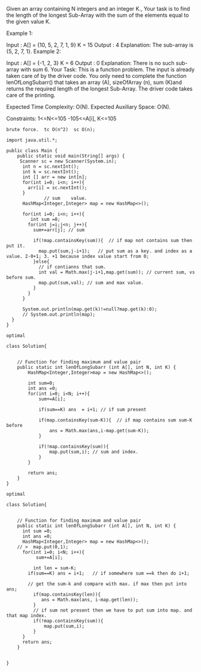 
Given an array containing N integers and an integer K., Your task is to find the length of the longest Sub-Array with the sum of the elements equal to the given value K.

 

Example 1:
 

Input :
A[] = {10, 5, 2, 7, 1, 9}
K = 15
Output : 4
Explanation:
The sub-array is {5, 2, 7, 1}.
Example 2:

Input : 
A[] = {-1, 2, 3}
K = 6
Output : 0
Explanation: 
There is no such sub-array with sum 6.
Your Task:
This is a function problem. The input is already taken care of by the driver code. You only need to complete the function lenOfLongSubarr() that takes an array (A), sizeOfArray (n),  sum (K)and returns the required length of the longest Sub-Array. The driver code takes care of the printing.

Expected Time Complexity: O(N).
Expected Auxiliary Space: O(N).

 

Constraints:
1<=N<=105
-105<=A[i], K<=105
 



``brute force.  tc O(n^2)  sc O(n);``

```
import java.util.*;

public class Main {
    public static void main(String[] args) {
     Scanner sc = new Scanner(System.in);
      int n = sc.nextInt();
      int k = sc.nextInt();
      int [] arr = new int[n];
      for(int i=0; i<n; i++){
        arr[i] = sc.nextInt();
      }
              // sum    value.
      HashMap<Integer,Integer> map = new HashMap<>();
      
      for(int i=0; i<n; i++){
         int sum =0;
        for(int j=i;j<n; j++){
          sum+=arr[j]; // sum 
          
          if(!map.containsKey(sum)){  // if map not contains sum then put it.
            map.put(sum,j-i+1);   // put sum as a key. and index as a value. 2-0+1; 3. +1 because index value start from 0;
          }else{
            // if contianns that sum.
            int val = Math.max(j-i+1,map.get(sum)); // current sum, vs before sum.
            map.put(sum,val); // sum and max value.
          }
        }
      }
      
      System.out.println(map.get(k)!=null?map.get(k):0);
      // System.out.println(map);
  }
}
```

``optimal``

```
class Solution{
    
   
    // Function for finding maximum and value pair
    public static int lenOfLongSubarr (int A[], int N, int K) {
        HashMap<Integer,Integer>map = new HashMap<>();
        
        int sum=0;
        int ans =0;
        for(int i=0; i<N; i++){
            sum+=A[i];
            
            if(sum==K) ans  = i+1; // if sum present
            
            if(map.containsKey(sum-K)){  // if map contains sum sum-K before 
                ans = Math.max(ans,i-map.get(sum-K));
            }
            
            if(!map.containsKey(sum)){
                map.put(sum,i); // sum and index.
            }
        }
        
        return ans;
    }
}
```



``optimal ``

```
class Solution{
    
   
    // Function for finding maximum and value pair
    public static int lenOfLongSubarr (int A[], int N, int K) {
      int sum =0;
      int ans =0;
      HashMap<Integer,Integer> map = new HashMap<>();
    // >  map.put(0,1);
      for(int i=0; i<N; i++){
           sum+=A[i];
          
          int len = sum-K;
        if(sum==K) ans = i+1;   // if somewhere sum ==k then do i+1;
        
        // get the sum-k and compare with max. if max then put into ans;
          if(map.containsKey(len)){
             ans = Math.max(ans, i-map.get(len));
          }
          // if sum not present then we have to put sum into map. and that map index.
          if(!map.containsKey(sum)){
              map.put(sum,i);
          }
      }
      return ans;
    }
    
    
}
```
